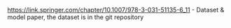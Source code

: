 https://link.springer.com/chapter/10.1007/978-3-031-51135-6_11 - Dataset & model paper, the dataset is in the git repository